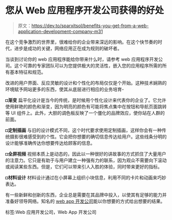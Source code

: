 # 您从 Web 应用程序开发公司获得的好处

> 原文：<https://dev.to/sparxitsol/benefits-you-get-from-a-web-application-development-company-m31>

在这个竞争激烈的世界里，很难给你的企业带来深远的影响。在这个快节奏的时代，进步是成功的关键，网络应用正在成为规则的破坏者。

当谈到讨论你的 web 应用程序能给你带来什么时，请参考 web 应用程序开发公司。这个可靠的专家团队可以为您提供极大的灵活性，嵌入您的应用程序所需的所有基本特征和规范。

改进的用户界面、反应灵敏的设计和个性化的布局仅仅是个开始。这种技术娴熟的环境赋予网站更多的东西，使其从底层进行相应的业务培育-

**◘渐变**
扁平化设计是当今的传统，是时候用个性化设计来代表你的企业了。它允许使用鲜艳的颜色和渐变，因为明亮的颜色有可能将焦点集中在按钮和导航页面跳转等 UI 组件上。此外，大胆的调色板反映了一个僵化的品牌效应，使你站在人群的前面。

**◘定制插画**
与旧的设计模式不同，这个时代要求使用定制插画，这样你会有一种传统摄影很难感受到的个性。它会把你想要的确切信息传达给用户。这些线条分明的设计能够准确传达你想要传达给顾客的信息。

**◘全屏视频**
视频本质上是动态的，因此以一种很好的讲故事的方式抓住了大量用户的注意力。它只是有助于与用户建立一种强有力的联系，因为观众不需要向下滚动或阅读某些东西。但是，它们可以带来引人入胜的体验，同时带来更好的指标。

**◘材料设计**
材料设计通过在小屏幕上组织小块信息，利用不同的卡片和动画来巧妙表达。

有一些新鲜和创新的东西，企业总是需要在其品牌中投入，以使其有足够的能力并准备好领导网络。知名的 [web app 开发公司](http://www.sparxitsolutions.com/web-apps-development.shtml)能以你想要的方式给出想要的结果。

标签:Web 应用开发公司，Web App 开发公司